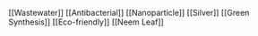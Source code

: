 [[Wastewater]]
[[Antibacterial]]
[[Nanoparticle]]
[[Silver]]
[[Green Synthesis]]
[[Eco-friendly]]
[[Neem Leaf]]
